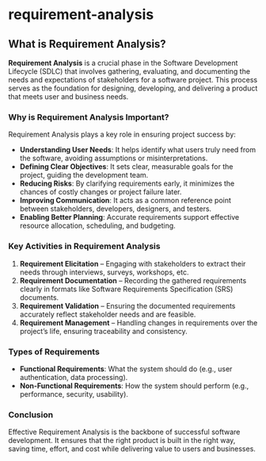 # requirement-analysis

## What is Requirement Analysis?

**Requirement Analysis** is a crucial phase in the Software Development Lifecycle (SDLC) that involves gathering, evaluating, and documenting the needs and expectations of stakeholders for a software project. This process serves as the foundation for designing, developing, and delivering a product that meets user and business needs.

### Why is Requirement Analysis Important?

Requirement Analysis plays a key role in ensuring project success by:

- **Understanding User Needs**: It helps identify what users truly need from the software, avoiding assumptions or misinterpretations.
- **Defining Clear Objectives**: It sets clear, measurable goals for the project, guiding the development team.
- **Reducing Risks**: By clarifying requirements early, it minimizes the chances of costly changes or project failure later.
- **Improving Communication**: It acts as a common reference point between stakeholders, developers, designers, and testers.
- **Enabling Better Planning**: Accurate requirements support effective resource allocation, scheduling, and budgeting.

### Key Activities in Requirement Analysis

1. **Requirement Elicitation** – Engaging with stakeholders to extract their needs through interviews, surveys, workshops, etc.  
2. **Requirement Documentation** – Recording the gathered requirements clearly in formats like Software Requirements Specification (SRS) documents.  
3. **Requirement Validation** – Ensuring the documented requirements accurately reflect stakeholder needs and are feasible.  
4. **Requirement Management** – Handling changes in requirements over the project’s life, ensuring traceability and consistency.

### Types of Requirements

- **Functional Requirements**: What the system should do (e.g., user authentication, data processing).  
- **Non-Functional Requirements**: How the system should perform (e.g., performance, security, usability).

### Conclusion

Effective Requirement Analysis is the backbone of successful software development. It ensures that the right product is built in the right way, saving time, effort, and cost while delivering value to users and businesses.